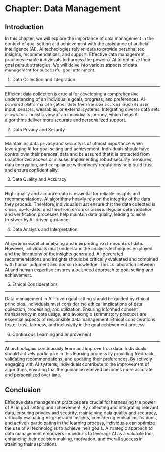 Chapter: Data Management
========================

Introduction
------------

In this chapter, we will explore the importance of data management in the context of goal setting and achievement with the assistance of artificial intelligence (AI). AI technologies rely on data to provide personalized insights, recommendations, and support. Effective data management practices enable individuals to harness the power of AI to optimize their goal pursuit strategies. We will delve into various aspects of data management for successful goal attainment.

1. Data Collection and Integration
----------------------------------

Efficient data collection is crucial for developing a comprehensive understanding of an individual's goals, progress, and preferences. AI-powered platforms can gather data from various sources, such as user input, sensors, wearables, or external systems. Integrating diverse data sets allows for a holistic view of an individual's journey, which helps AI algorithms deliver more accurate and personalized support.

2. Data Privacy and Security
----------------------------

Maintaining data privacy and security is of utmost importance when leveraging AI for goal setting and achievement. Individuals should have control over their personal data and be assured that it is protected from unauthorized access or misuse. Implementing robust security measures, data encryption, and compliance with privacy regulations help build trust and ensure confidentiality.

3. Data Quality and Accuracy
----------------------------

High-quality and accurate data is essential for reliable insights and recommendations. AI algorithms heavily rely on the integrity of the data they process. Therefore, individuals must ensure that the data collected is clean, up-to-date, and free from errors or biases. Regular data validation and verification processes help maintain data quality, leading to more trustworthy AI-driven guidance.

4. Data Analysis and Interpretation
-----------------------------------

AI systems excel at analyzing and interpreting vast amounts of data. However, individuals must understand the analysis techniques employed and the limitations of the insights generated. AI-generated recommendations and insights should be critically evaluated and combined with human judgment and domain knowledge. This collaboration between AI and human expertise ensures a balanced approach to goal setting and achievement.

5. Ethical Considerations
-------------------------

Data management in AI-driven goal setting should be guided by ethical principles. Individuals must consider the ethical implications of data collection, processing, and utilization. Ensuring informed consent, transparency in data usage, and avoiding discriminatory practices are essential aspects of responsible data management. Ethical considerations foster trust, fairness, and inclusivity in the goal achievement process.

6. Continuous Learning and Improvement
--------------------------------------

AI technologies continuously learn and improve from data. Individuals should actively participate in this learning process by providing feedback, validating recommendations, and updating their preferences. By actively engaging with AI systems, individuals contribute to the improvement of algorithms, ensuring that the guidance received becomes more accurate and personalized over time.

Conclusion
----------

Effective data management practices are crucial for harnessing the power of AI in goal setting and achievement. By collecting and integrating relevant data, ensuring privacy and security, maintaining data quality and accuracy, critically evaluating AI-generated insights, considering ethical implications, and actively participating in the learning process, individuals can optimize the use of AI technologies to achieve their goals. A strategic approach to data management empowers individuals to leverage AI as a valuable tool, enhancing their decision-making, motivation, and overall success in attaining their aspirations.
